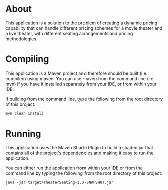 # About

This application is a solution to the problem of creating a dynamic pricing capability that can handle different pricing schemes for a movie theater and a live theater, with different 
seating arrangements and pricing methodologies.  

# Compiling

This application is a Maven project and therefore should be built (i.e. compiled) using maven.  You can use maven from the command line (i.e. mvn) if you have it installed separately from
your IDE, or from within your IDE.

If building from the command line, type the following from the root directory of this project:

```mvn clean install```

# Running

This application uses the Maven Shade Plugin to build a shaded jar that contains all of the project's dependencies and making it easy to run the application.

You can either run the application from within your IDE or from the command line by typing the following from the root directory of this project:

```java -jar target/TheaterSeating-1.0-SNAPSHOT.jar```   
